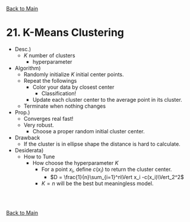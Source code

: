 [Back to Main](../main.md)

# 21. K-Means Clustering
- Desc.)
  - $`K`$ number of clusters
    - hyperparameter
- Algorithm)
  - Randomly initialize $`K`$ initial center points.
  - Repeat the followings
    - Color your data by closest center
      - Classification!
    - Update each cluster center to the average point in its cluster.
  - Terminate when nothing changes
- Prop.)
  - Converges real fast!
  - Very robust.
    - Choose a proper random initial cluster center.
- Drawback
  - If the cluster is in ellipse shape the distance is hard to calculate.
- Desiderata)
  - How to Tune
    - How choose the hyperparameter $`K`$
      - For a point $`x_i`$, define $`c(x_i)`$ to return the cluster center.
        - $`D = \frac{1}{n}\sum_{i=1}^n\Vert x_i -c(x_i)\Vert_2^2`$
      - $`K=n`$ will be the best but meaningless model. 


<br><br>

[Back to Main](../main.md)